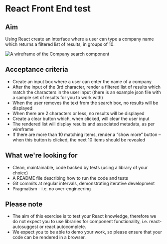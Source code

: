 # React Front End test

## Aim

Using React create an interface where a user can type a company name which returns a filtered list of results, in groups of 10.

![A wireframe of the Company search component](https://github.com/Mergermarket-Careers/react-frontend-test/blob/master/company-search-wireframe.jpg)

## Acceptance criteria

- Create an input box where a user can enter the name of a company
- After the input of the 3rd character, render a filtered list of results which match the characters in the user input (there is an example json file with a sample set of results for you to work with)
- When the user removes the text from the search box, no results will be displayed
- When there are 2 characters or less, no results will be displayed
- Create a clear button which, when clicked, will clear the user input
- The rendered list will display results and associated metadata, as per wireframe
- If there are more than 10 matching items, render a “show more” button – when this button is clicked, the next 10 items should be revealed

## What we're looking for

- Clean, maintainable, code backed by tests (using a library of your choice)
- A README file describing how to run the code and tests
- Git commits at regular intervals, demonstrating iterative development
- Pragmatism - i.e. no over-engineering

## Please note

- The aim of this exercise is to test your React knowledge, therefore we do not expect you to use libraries for component functionality, i.e. react-autosuggest or react.autocomplete.
- We expect you to be able to demo your work, so please ensure that your code can be rendered in a browser.
